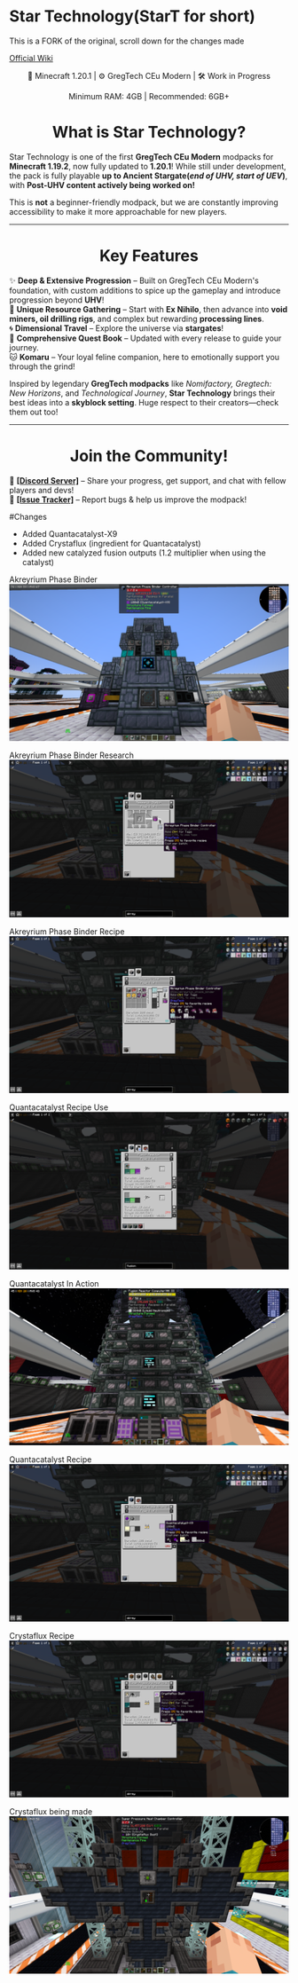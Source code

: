 # Star Technology(StarT for short)

This is a FORK of the original, scroll down for the changes made

<a href="https://trulyno.github.io/StarT-docs/">Official Wiki</a>
<p style="text-align: center;">🚀 Minecraft 1.20.1 | ⚙️ GregTech CEu Modern | 🛠️ Work in Progress</p>
<p style="text-align: center;">Minimum RAM: 4GB | Recommended: 6GB+</p>
<h1 style="text-align: center;">What is Star Technology?</h1>

Star Technology is one of the first **GregTech CEu Modern** modpacks for **Minecraft 1.19.2**, now fully updated to **1.20.1**! While still under development, the pack is fully playable **up to Ancient Stargate(_end of UHV, start of UEV_)**, with **Post-UHV content actively being worked on!**

This is **not** a beginner-friendly modpack, but we are constantly improving accessibility to make it more approachable for new players.

***

<h1 style="text-align: center;">Key Features</h1>

✨ **Deep & Extensive Progression** – Built on GregTech CEu Modern's foundation, with custom additions to spice up the gameplay and introduce progression beyond **UHV**!  
🌌 **Unique Resource Gathering** – Start with **Ex Nihilo**, then advance into **void miners, oil drilling rigs**, and complex but rewarding **processing lines**.  
🌀 **Dimensional Travel** – Explore the universe via **stargates**!  
📖 **Comprehensive Quest Book** – Updated with every release to guide your journey.  
🐱 **Komaru** – Your loyal feline companion, here to emotionally support you through the grind!

Inspired by legendary **GregTech modpacks** like _Nomifactory, Gregtech: New Horizons_, and _Technological Journey_, **Star Technology** brings their best ideas into a **skyblock setting**. Huge respect to their creators—check them out too!

***

<h1 style="text-align: center;">Join the Community!</h1>

💬 [**\[Discord Server\]**](https://discord.gg/startechnology) – Share your progress, get support, and chat with fellow players and devs!  
🐞 [**\[Issue Tracker\]**](https://github.com/trulyno/star-technology/issues) – Report bugs & help us improve the modpack!

#Changes
- Added Quantacatalyst-X9
- Added Crystaflux (ingredient for Quantacatalyst)
- Added new catalyzed fusion outputs (1.2 multiplier when using the catalyst)

Akreyrium Phase Binder
![Akreyrium Phase Binder](/Images/Akreyrium_Phase_Binder.png?raw=true)

Akreyrium Phase Binder Research
![Akreyrium Phase Binder Recipe Research](/Images/Phase_Binder_Recipe_Research.png?raw=true)

Akreyrium Phase Binder Recipe
![Akreyrium Phase Binder Recipe](/Images/Phase_Binder_Recipe.png?raw=true)

Quantacatalyst Recipe Use
![Quantacatalyst_Recipe_Use](/Images/Quantacatalyst_Recipe_Use.png?raw=true)

Quantacatalyst In Action
![Akreyrium Phase Binder](/Images/Quantacatalyst_In_Action.png?raw=true)

Quantacatalyst Recipe
![Akreyrium Phase Binder](/Images/Quantacatalyst_Recipe.png?raw=true)

Crystaflux Recipe
![Akreyrium Phase Binder](/Images/Crystaflux_Recipe.png?raw=true)

Crystaflux being made
![Akreyrium Phase Binder](/Images/Crystaflux_In_Action.png?raw=true)
